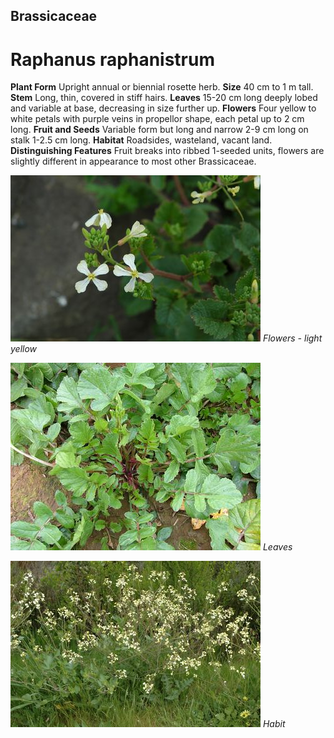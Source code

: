## Brassicaceae
# Raphanus raphanistrum
 **Plant Form** Upright annual or biennial rosette herb. **Size** 40 cm to 1 m tall. **Stem** Long, thin, covered in stiff hairs. **Leaves** 15-20 cm long deeply lobed and variable at base, decreasing in size further up. **Flowers** Four yellow to white petals with purple veins in propellor shape, each petal up to 2 cm long. **Fruit and Seeds** Variable form but long and narrow 2-9 cm long on stalk 1-2.5 cm long. **Habitat** Roadsides, wasteland, vacant land. **Distinguishing Features** Fruit breaks into ribbed 1-seeded units, flowers are slightly different in appearance to most other Brassicaceae.


![Flowers - light yellow](20632_Raphanus-raphanistrum07.jpg)
 *Flowers - light yellow* 

![Leaves](39889_DSCF1880.jpg)
 *Leaves* 

![Habit](20640_Raphanus-raphanistrum14.jpg)
 *Habit* 

